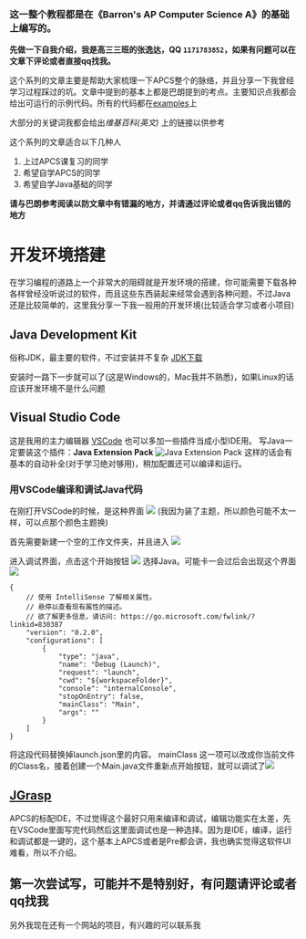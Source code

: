 ### __这一整个教程都是在《Barron's AP Computer Science A》的基础上编写的。__

**先做一下自我介绍，我是高三三班的张逸达，QQ `1171783852`，如果有问题可以在文章下评论或者直接qq找我。**

这个系列的文章主要是帮助大家梳理一下APCS整个的脉络，并且分享一下我曾经学习过程踩过的坑。文章中提到的基本上都是巴朗提到的考点。主要知识点我都会给出可运行的示例代码。所有的代码都在[examples](https://github.com/zyd2001/APCS_Tutorial/examples)上

大部分的关键词我都会给出*维基百科(英文)* 上的链接以供参考

这个系列的文章适合以下几种人
1. 上过APCS课复习的同学
2. 希望自学APCS的同学
3. 希望自学Java基础的同学

**请与巴朗参考阅读以防文章中有错漏的地方，并请通过评论或者qq告诉我出错的地方**

# 开发环境搭建

在学习编程的道路上一个非常大的阻碍就是开发环境的搭建，你可能需要下载各种各样曾经没听说过的软件，而且这些东西装起来经常会遇到各种问题，不过Java还是比较简单的，这里我分享一下我一般用的开发环境(比较适合学习或者小项目)

## Java Development Kit

俗称JDK，最主要的软件，不过安装并不复杂 [JDK下载](http://www.oracle.com/technetwork/java/javase/downloads/jdk9-downloads-3848520.html)

安装时一路下一步就可以了(这是Windows的，Mac我并不熟悉)，如果Linux的话应该开发环境不是什么问题

## Visual Studio Code

这是我用的主力编辑器 [VSCode](https://code.visualstudio.com/) 也可以多加一些插件当成小型IDE用。
写Java一定要装这个插件：**Java Extension Pack** ![Java Extension Pack](https://i.loli.net/2018/01/15/5a5ca83c395a8.png)
这样的话会有基本的自动补全(对于学习绝对够用)，稍加配置还可以编译和运行。

### 用VSCode编译和调试Java代码

在刚打开VSCode的时候，是这种界面 ![](https://i.loli.net/2018/01/15/5a5cac4c2fccf.png)
(我因为装了主题，所以颜色可能不太一样，可以点那个颜色主题换)

首先需要新建一个空的工作文件夹，并且进入 ![](https://i.loli.net/2018/01/15/5a5caf21b2b35.png)

进入调试界面，点击这个开始按钮 ![](https://i.loli.net/2018/01/15/5a5cbf4a822cb.png
) 选择Java。可能卡一会过后会出现这个界面 ![](https://i.loli.net/2018/01/15/5a5cc042b12af.png)

    {
        // 使用 IntelliSense 了解相关属性。 
        // 悬停以查看现有属性的描述。
        // 欲了解更多信息，请访问: https://go.microsoft.com/fwlink/?linkid=830387
        "version": "0.2.0",
        "configurations": [
            {
                "type": "java",
                "name": "Debug (Launch)",
                "request": "launch",
                "cwd": "${workspaceFolder}",
                "console": "internalConsole",
                "stopOnEntry": false,
                "mainClass": "Main",
                "args": ""
            }
        ]
    }
将这段代码替换掉launch.json里的内容。
mainClass 这一项可以改成你当前文件的Class名，接着创建一个Main.java文件重新点开始按钮，就可以调试了![](https://i.loli.net/2018/01/15/5a5cc4ef715bc.png)

## [JGrasp](http://spider.eng.auburn.edu/user-cgi/grasp/grasp.pl?;dl=download_jgrasp.html)

APCS的标配IDE，不过觉得这个最好只用来编译和调试，编辑功能实在太差，先在VSCode里面写完代码然后这里面调试也是一种选择。因为是IDE，编译，运行和调试都是一键的，这个基本上APCS或者是Pre都会讲，我也确实觉得这软件UI难看，所以不介绍。

## **第一次尝试写，可能并不是特别好，有问题请评论或者qq找我**

另外我现在还有一个网站的项目，有兴趣的可以联系我